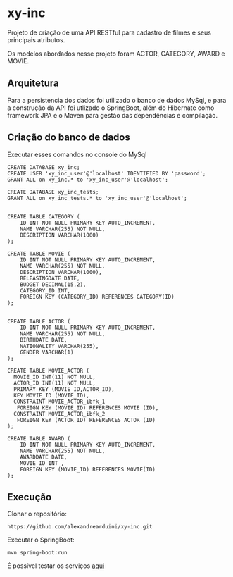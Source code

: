 # xy-inc

Projeto de criação de uma API RESTful para cadastro de filmes e seus principais atributos.

Os modelos abordados nesse projeto foram ACTOR, CATEGORY, AWARD e MOVIE.

## Arquitetura

Para a persistencia dos dados foi utilizado o banco de dados MySql, e para a construção da API foi utlizado o SpringBoot, além do Hibernate como framework JPA e o Maven para gestão das dependências e compilação.

## Criação do banco de dados

Executar esses comandos no console do MySql

```
CREATE DATABASE xy_inc;
CREATE USER 'xy_inc_user'@'localhost' IDENTIFIED BY 'password';
GRANT ALL on xy_inc.* to 'xy_inc_user'@'localhost';

CREATE DATABASE xy_inc_tests;
GRANT ALL on xy_inc_tests.* to 'xy_inc_user'@'localhost';


CREATE TABLE CATEGORY (
    ID INT NOT NULL PRIMARY KEY AUTO_INCREMENT,
    NAME VARCHAR(255) NOT NULL,
    DESCRIPTION VARCHAR(1000)
);

CREATE TABLE MOVIE (
    ID INT NOT NULL PRIMARY KEY AUTO_INCREMENT,
    NAME VARCHAR(255) NOT NULL,
    DESCRIPTION VARCHAR(1000),
    RELEASINGDATE DATE,
    BUDGET DECIMAL(15,2),
    CATEGORY_ID INT,
    FOREIGN KEY (CATEGORY_ID) REFERENCES CATEGORY(ID)
);


CREATE TABLE ACTOR (
    ID INT NOT NULL PRIMARY KEY AUTO_INCREMENT,
    NAME VARCHAR(255) NOT NULL,
    BIRTHDATE DATE,
    NATIONALITY VARCHAR(255),
    GENDER VARCHAR(1)
);

CREATE TABLE MOVIE_ACTOR (
  MOVIE_ID INT(11) NOT NULL,
  ACTOR_ID INT(11) NOT NULL,
  PRIMARY KEY (MOVIE_ID,ACTOR_ID),
  KEY MOVIE_ID (MOVIE_ID),
  CONSTRAINT MOVIE_ACTOR_ibfk_1
   FOREIGN KEY (MOVIE_ID) REFERENCES MOVIE (ID),
  CONSTRAINT MOVIE_ACTOR_ibfk_2
   FOREIGN KEY (ACTOR_ID) REFERENCES ACTOR (ID)
);

CREATE TABLE AWARD (
    ID INT NOT NULL PRIMARY KEY AUTO_INCREMENT,
    NAME VARCHAR(255) NOT NULL,
    AWARDDATE DATE,
    MOVIE_ID INT ,
    FOREIGN KEY (MOVIE_ID) REFERENCES MOVIE(ID)
);

```

## Execução

Clonar o repositório:

```
https://github.com/alexandrearduini/xy-inc.git
```

Executar o SpringBoot:
```
mvn spring-boot:run
```

É possível testar os serviços [aqui](https://documenter.getpostman.com/view/2644951/xy-inc/7EN2UL4)
